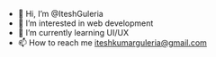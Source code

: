 - 👋 Hi, I’m @IteshGuleria
- 👀 I’m interested in web development 
- 🌱 I’m currently learning UI/UX
- 📫 How to reach me iteshkumarguleria@gmail.com

<!---
Itesh2003/Itesh2003 is a ✨ special ✨ repository because its `README.md` (this file) appears on your GitHub profile.
You can click the Preview link to take a look at your changes.
--->
